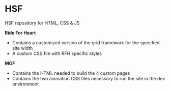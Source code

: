 # HSF
HSF repository for HTML, CSS &amp; JS

<b>Ride For Heart</b>
<ul>
<li>Contains a customized version of the grid framework for the specified site width</li>
<li>A custom CSS file with RFH specific styles</li>
</ul>

<b>MOF</b>
<ul>
<li>Contains the HTML needed to build the 4 custom pages</li>
<li>Contains the two animation CSS files necessary to run the site in the dev environment</li>
</ul>
